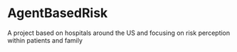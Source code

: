 # AgentBasedRisk
A project based on hospitals around the US and focusing on risk perception within patients and family
